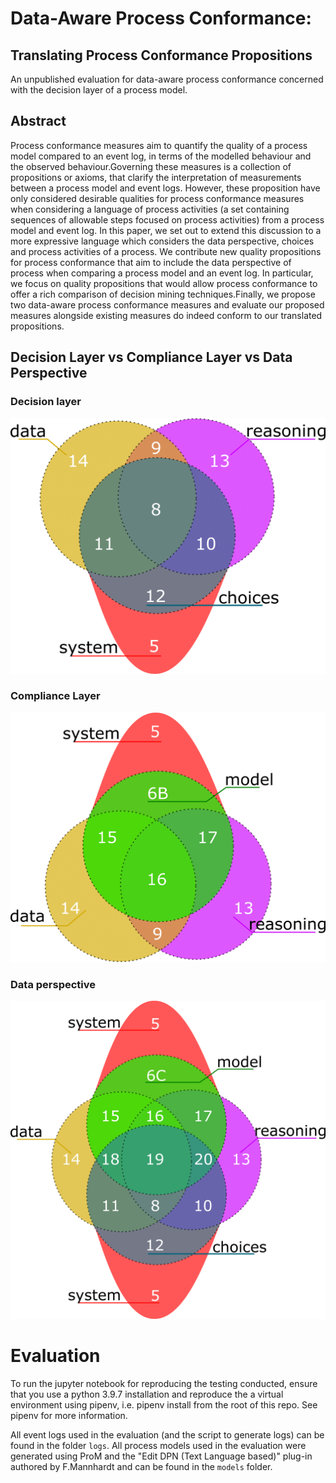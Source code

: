 # Data-Aware Process Conformance:
## Translating Process Conformance Propositions
An unpublished evaluation for data-aware process conformance concerned with the 
decision layer of a process model.


## Abstract

Process conformance measures aim to quantify the quality of a process model 
compared to an event log, in terms of the modelled behaviour and the observed 
behaviour.Governing these measures is a collection of propositions or axioms, 
that clarify the interpretation of measurements between a process model and event logs.
However, these proposition have only considered desirable qualities for process 
conformance measures when considering a language of process activities (a set 
containing sequences of allowable steps focused on process activities) from a 
process model and event log. In this paper, we set out to extend this discussion 
to a more expressive language which  considers the data perspective, choices and 
process activities of a process. We contribute new quality propositions for process 
conformance that aim to include the data perspective of process when comparing a 
process model and an event log. In particular, we focus on quality propositions 
that would allow process conformance to offer a rich comparison of decision mining 
techniques.Finally, we propose two data-aware process conformance measures and 
evaluate our proposed measures alongside existing measures do indeed conform to 
our translated propositions.

## Decision Layer vs Compliance Layer vs Data Perspective

### Decision layer
![decision_layer](./assets/decision_layer_venn.png)

### Compliance Layer
![compliance_layer](./assets/compliance_venn.png)

### Data perspective
![data_perspective](./assets/data_venn.png)
# Evaluation

To run the jupyter notebook for reproducing the testing conducted, ensure that
you use a python 3.9.7 installation and reproduce the a virtual environment using 
pipenv, i.e. pipenv install from the root of this repo. See pipenv for more 
information.

All event logs used in the evaluation (and the script to generate logs) can be 
found in the folder `logs`.
All process models used in the evaluation were generated using ProM and the "Edit 
DPN (Text Language based)" plug-in authored by F.Mannhardt and can be found in
the `models` folder. 